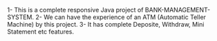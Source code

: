 1- This is a complete responsive Java project of BANK-MANAGEMENT-SYSTEM.
2- We can  have the  experience of an ATM (Automatic Teller Machine) by this project.
3- It has complete Deposite, Withdraw, Mini Statement etc features. 
